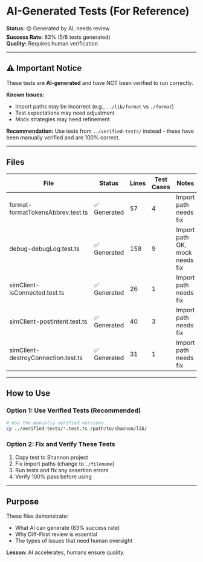 # AI-Generated Tests (For Reference)

**Status:** 🟡 Generated by AI, needs review  
**Success Rate:** 83% (5/6 tests generated)  
**Quality:** Requires human verification

---

## ⚠️ Important Notice

These tests are **AI-generated** and have NOT been verified to run correctly.

**Known Issues:**
- Import paths may be incorrect (e.g., `../lib/format` vs `./format`)
- Test expectations may need adjustment
- Mock strategies may need refinement

**Recommendation:** Use tests from `../verified-tests/` instead - these have been manually verified and are 100% correct.

---

## Files

| File | Status | Lines | Test Cases | Notes |
|------|--------|-------|------------|-------|
| format-formatTokensAbbrev.test.ts | ✅ Generated | 57 | 4 | Import path needs fix |
| debug-debugLog.test.ts | ✅ Generated | 158 | 9 | Import path OK, mock needs fix |
| simClient-isConnected.test.ts | ✅ Generated | 26 | 1 | Import path needs fix |
| simClient-postIntent.test.ts | ✅ Generated | 40 | 3 | Import path needs fix |
| simClient-destroyConnection.test.ts | ✅ Generated | 31 | 1 | Import path needs fix |

---

## How to Use

### Option 1: Use Verified Tests (Recommended)

```bash
# Use the manually verified versions
cp ../verified-tests/*.test.ts /path/to/shannon/lib/
```

### Option 2: Fix and Verify These Tests

1. Copy test to Shannon project
2. Fix import paths (change to `./filename`)
3. Run tests and fix any assertion errors
4. Verify 100% pass before using

---

## Purpose

These files demonstrate:
- What AI can generate (83% success rate)
- Why Diff-First review is essential
- The types of issues that need human oversight

**Lesson:** AI accelerates, humans ensure quality.



